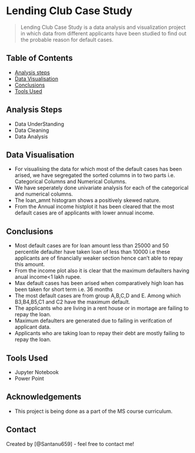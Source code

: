 # Lending Club Case Study
> Lending Club Case Study is a data analysis and visualization project in which data from different applicants have been studied to find out the probable reason for default cases.


## Table of Contents
* [Analysis steps](#Analysis-Steps)
* [Data Visualisation](#Data-Visualisation)
* [Conclusions](#Conclusions)
* [Tools Used](#Tools-Used)
<!-- You can include any other section that is pertinent to your problem -->

## Analysis Steps
- Data UnderStanding
- Data Cleaning
- Data Analysis 

<!-- You don't have to answer all the questions - just the ones relevant to your project. -->
## Data Visualisation
- For visualising the data for which most of the default cases has been arised, we have segregated the sorted columns in to two parts i.e. Categorical Columns and Numerical Columns.
- We have seperately done univariate analysis for each of the categorical and numerical 	 columns. 
- The loan_amnt histogram shows a positively skewed nature.
- From the Annual income histplot it has been cleared that the most default cases are of applicants with lower annual income.

## Conclusions
- Most default cases are for loan amount less than 25000 and 50 percentile defaulter have taken loan of less than 10000 i.e these applicants are of financially weaker section hence can’t able to repay this amount.
- From the income plot also it is clear that the maximum defaulters having anual income<1 lakh rupee.
- Max default cases has been arised when comparatively high loan has been taken for short term i.e. 36 months
- The most default cases are from group A,B,C,D and E. Among which B3,B4,B5,C1 and C2 have the maximum default. 
- The applicants who are living in a rent house or in mortage are failing to repay the loan.
- Maximum defaulters are generated due to failing in verifcation of applicant data.
- Applicants who are taking loan to repay their debt are mostly failing to repay the loan.

<!-- You don't have to answer all the questions - just the ones relevant to your project. -->


## Tools Used
- Jupyter Notebook
- Power Point

<!-- As the libraries versions keep on changing, it is recommended to mention the version of library used in this project -->

## Acknowledgements

- This project is being done as a part of the MS course curriculum.


## Contact
Created by [@Santanu659] - feel free to contact me!


<!-- Optional -->
<!-- ## License -->
<!-- This project is open source and available under the [... License](). -->

<!-- You don't have to include all sections - just the one's relevant to your project -->

